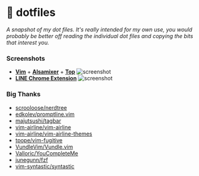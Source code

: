 # :wrench: dotfiles
_A snapshot of my dot files. It's really intended for my own use, you would probably be better off reading the individual dot files and copying the bits that interest you._

### Screenshots
* [**Vim**](https://www.vim.org/) + [**Alsamixer**](https://www.alsa-project.org/) + [**Top**](http://man7.org/linux/man-pages/man1/top.1.html)
![screenshot](https://i.imgur.com/ht8B7w2.png)
* [**LINE Chrome Extension**](https://chrome.google.com/webstore/detail/line/ophjlpahpchlmihnnnihgmmeilfjmjjc)
![screenshot](https://i.imgur.com/5mJMKTm.png)

### Big Thanks
* [scrooloose/nerdtree](https://github.com/scrooloose/nerdtree)
* [edkolev/promptline.vim](https://github.com/edkolev/promptline.vim)
* [majutsushi/tagbar](https://github.com/majutsushi/tagbar)
* [vim-airline/vim-airline](https://github.com/vim-airline/vim-airline)
* [vim-airline/vim-airline-themes](https://github.com/vim-airline/vim-airline-themes)
* [tpope/vim-fugitive](https://github.com/tpope/vim-fugitive)
* [VundleVim/Vundle.vim](https://github.com/VundleVim/Vundle.vim)
* [Valloric/YouCompleteMe](https://github.com/Valloric/YouCompleteMe)
* [junegunn/fzf](https://github.com/junegunn/fzf)
* [vim-syntastic/syntastic](https://github.com/vim-syntastic/syntastic)
